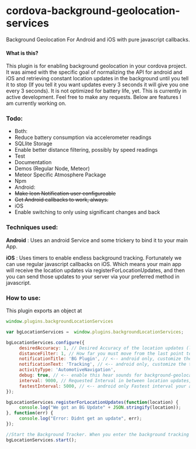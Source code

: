 # cordova-background-geolocation-services
Background Geolocation For Android and iOS with pure javascript callbacks.

#### What is this?
This plugin is for enabling background geolocation in your cordova project. It was aimed with the specific goal of normalizing the API for android and iOS and retrieving constant location updates in the background until you tell it to stop (If you tell it you want updates every 3 seconds it will give you one every 3 seconds). It is not optimized for battery life, yet. This is currently in active development. Feel free to make any requests. Below are features I am currently working on.

### Todo: 
 * Both: 
  * Reduce battery consumption via accelerometer readings
  * SQLlite Storage
  * Enable better distance filtering, possibly by speed readings
  * Test
  * Documentation
  * Demos (Regular Node, Meteor)
  * Meteor Specific Atmosphere Package
  * Npm
 * Android:
  * ~~Make Icon Notification user configureable~~
  * ~~Get Android callbacks to work, always.~~
 * iOS
  * Enable switching to only using significant changes and back 

### Techniques used:

**Android** : Uses an android Service and some trickery to bind it to your main App.

**iOS** : Uses timers to enable endless background tracking. Fortunately we can use regular javascript callbacks on iOS. Which means your main app will receive the location updates via registerForLocationUpdates, and then you can send those updates to your server via your preferred method in javascript.

### How to use: 

This plugin exports an object at 
````javascript
window.plugins.backgroundLocationServices
````

````javascript
var bgLocationServices =  window.plugins.backgroundLocationServices;

bgLocationServices.configure({
     desiredAccuracy: 1, // Desired Accuracy of the location updates (lower means more accurate but more battery consumption)
     distanceFilter: 1, // How far you must move from the last point to trigger a location update
     notificationTitle: 'BG Plugin', // <-- android only, customize the title of the notification
     notificationText: 'Tracking', // <-- android only, customize the text of the notification
     activityType: 'AutomotiveNavigation',
     debug: true, // <-- enable this hear sounds for background-geolocation life-cycle.
     interval: 9000, // Requested Interval in between location updates, in seconds
     fastestInterval: 5000, // <-- android only Fastest interval your app / server can handle updates
});

bgLocationServices.registerForLocationUpdates(function(location) {
     console.log("We got an BG Update" + JSON.stringify(location));
}, function(err) {
     console.log("Error: Didnt get an update", err);
});

//Start the Background Tracker. When you enter the background tracking will start, and stop when you enter the foreground.
bgLocationServices.start();

````
